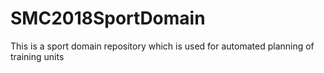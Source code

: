 # SMC2018SportDomain
This is a sport domain repository which is used for automated planning of training units
